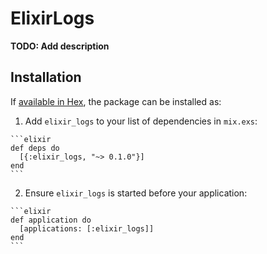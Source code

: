# ElixirLogs

**TODO: Add description**

## Installation

If [available in Hex](https://hex.pm/docs/publish), the package can be installed as:

  1. Add `elixir_logs` to your list of dependencies in `mix.exs`:

    ```elixir
    def deps do
      [{:elixir_logs, "~> 0.1.0"}]
    end
    ```

  2. Ensure `elixir_logs` is started before your application:

    ```elixir
    def application do
      [applications: [:elixir_logs]]
    end
    ```

